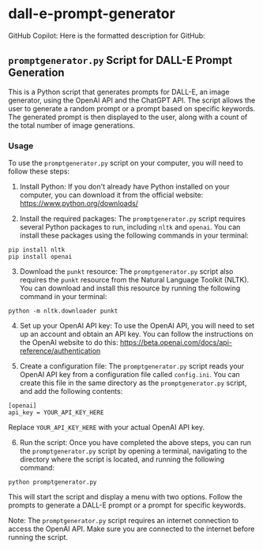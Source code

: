 # dall-e-prompt-generator
GitHub Copilot: Here is the formatted description for GitHub:

## `promptgenerator.py` Script for DALL-E Prompt Generation

This is a Python script that generates prompts for DALL-E, an image generator, using the OpenAI API and the ChatGPT API. The script allows the user to generate a random prompt or a prompt based on specific keywords. The generated prompt is then displayed to the user, along with a count of the total number of image generations.

### Usage

To use the `promptgenerator.py` script on your computer, you will need to follow these steps:

1. Install Python: If you don't already have Python installed on your computer, you can download it from the official website: https://www.python.org/downloads/

2. Install the required packages: The `promptgenerator.py` script requires several Python packages to run, including `nltk` and `openai`. You can install these packages using the following commands in your terminal:

```
pip install nltk
pip install openai
```

3. Download the `punkt` resource: The `promptgenerator.py` script also requires the `punkt` resource from the Natural Language Toolkit (NLTK). You can download and install this resource by running the following command in your terminal:

```
python -m nltk.downloader punkt
```

4. Set up your OpenAI API key: To use the OpenAI API, you will need to set up an account and obtain an API key. You can follow the instructions on the OpenAI website to do this: https://beta.openai.com/docs/api-reference/authentication

5. Create a configuration file: The `promptgenerator.py` script reads your OpenAI API key from a configuration file called `config.ini`. You can create this file in the same directory as the `promptgenerator.py` script, and add the following contents:

```
[openai]
api_key = YOUR_API_KEY_HERE
```

Replace `YOUR_API_KEY_HERE` with your actual OpenAI API key.

6. Run the script: Once you have completed the above steps, you can run the `promptgenerator.py` script by opening a terminal, navigating to the directory where the script is located, and running the following command:

```
python promptgenerator.py
```

This will start the script and display a menu with two options. Follow the prompts to generate a DALL-E prompt or a prompt for specific keywords.

Note: The `promptgenerator.py` script requires an internet connection to access the OpenAI API. Make sure you are connected to the internet before running the script.

